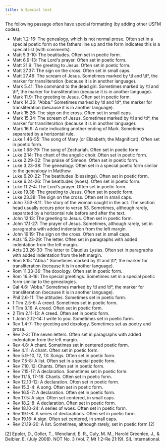 ```yaml
---
title: A Special text
---
```

The following passage often have special formatting (by adding other USFM codes).

-  Matt 1.2-16: The genealogy, which is not normal prose. Often set in a special poetic form so the fathers line up and the form indicates this is a special list (with comments).
-  Matt 5.3-10: The beatitudes. Often set in poetic form.
-  Matt 6.9-13: The Lord's prayer. Often set in poetic form.
-  Matt 21.9: The greeting to Jesus. Often set in poetic form.
-  Matt 27.37: The sign on the cross. Often set in small caps.
-  Matt 27.46: The scream of Jesus. Sometimes marked by \\tl and \\tl\*, the marker for transliteration (because it is in another language).
-  Mark 5.41: The command to the dead girl. Sometimes marked by \\tl and \\tl\*, the marker for transliteration (because it is in another language).
-  Mark 11.9: The greeting to Jesus. Often set in poetic form.
-  Mark 14.36: "Abba." Sometimes marked by \\tl and \\tl\*, the marker for transliteration (because it is in another language).
-  Mark 15.26: The sign on the cross. Often set in small caps.
-  Mark 15.34: The scream of Jesus. Sometimes marked by \\tl and \\tl\*, the marker for transliteration (because it is in another language).
-  Mark 16.9: A note indicating another ending of Mark. Sometimes separated by a horizontal rule.
-  Luke 1.46-55: The song of Mary (or Elizabeth; the Magnificat). Often set in poetic form.
-  Luke 1.68-79: The song of Zechariah. Often set in poetic form.
-  Luke 2.14: The chant of the angelic choir. Often set in poetic form.
-  Luke 2.29-32: The praise of Simeon. Often set in poetic form.
-  Luke 3.23-38: The genealogy. Often set in a special poetic form similar to the genealogy in Matthew.
-  Luke 6.20-22: The beatitudes (blessings). Often set in poetic form.
-  Luke 6.24-26: The beatitudes (woes). Often set in poetic form.
-  Luke 11.2-4: The Lord's prayer. Often set in poetic form.
-  Luke 19.38: The greeting to Jesus. Often set in poetic form.
-  Luke 23.38: The sign on the cross. Often set in small caps.
-  John 7.53-8.11: The story of the woman caught in the act. The section head usually occurs prior to verse 53. Sometimes, although rarely, separated by a horizontal rule before and after the text.
-  John 12.13: The greeting to Jesus. Often set in poetic form.
-  John 17.1-27: The prayer of Jesus. Sometimes, although rarely, set in paragraphs with added indentation from the left margin.
-  John 19.19: The sign on the cross. Often set in small caps.
-  Acts 15.23-29: The letter. Often set in paragraphs with added indentation from the left margin.
-  Acts 23.26-30: The letter to Claudius Lysias. Often set in paragraphs with added indentation from the left margin.
-  Rom 8.15: "Abba." Sometimes marked by \\tl and \\tl\*, the marker for transliteration (because it is in another language).
-  Rom 11.33-36: The doxology. Often set in poetic form.
-  Rom 16.3-16: The special greetings. Sometimes set in a special poetic form similar to the genealogies.
-  Gal 4.6: "Abba." Sometimes marked by \\tl and \\tl\*, the marker for transliteration (because it is in another language).
-  Phil 2.6-11: The attitudes. Sometimes set in poetic form.
-  1 Tim 2.5-6: A creed. Sometimes set in poetic form.
-  1 Tim 3.16: A creed. Often set in poetic form.
-  2 Tim 2.11-13: A creed. Often set in poetic form.
-  1 John 2.12-14: I write to you. Sometimes set in poetic form.
-  Rev 1.4-7: The greeting and doxology. Sometimes set as poetry and prose.
-  Rev 2-3: The seven letters. Often set in paragraphs with added indentation from the left margin.
-  Rev 4.8: A chant. Sometimes set in centered poetic form.
-  Rev 4.11: A chant. Often set in poetic form.
-  Rev 5.9-10, 12, 13: Songs. Often set in poetic form.
-  Rev 7.5-8: A list. Often set in a special poetic form.
-  Rev 7.10, 12: Chants. Often set in poetic form.
-  Rev 7.15-17: A declaration. Sometimes set in poetic form.
-  Rev 11.15, 17-18: Chants. Often set in poetic form.
-  Rev 12.10-12: A declaration. Often set in poetic form.
-  Rev 15.3-4: A song. Often set in poetic form.
-  Rev 16.5-7: A declaration. Often set in poetic form.
-  Rev 17.5: A sign. Often set centered, in small caps.
-  Rev 18.2-8: A declaration. Often set in poetic form.
-  Rev 18.10-24: A series of woes. Often set in poetic form.
-  Rev 19.1-8: A series of declarations. Often set in poetic form.
-  Rev 19.16: A sign. Often set centered, in small caps.
-  Rev 21.19-20: A list. Sometimes, although rarely, set in poetic form [2]

[2] Eppler, D., Goller, T., Wendland, E. R., Culy, M. M., Harold Greenlee, J., & Deibler, E. (July 2008). NOT No. 3 (Vol. 7, Mt 1:2–Re 21:19). SIL International.
